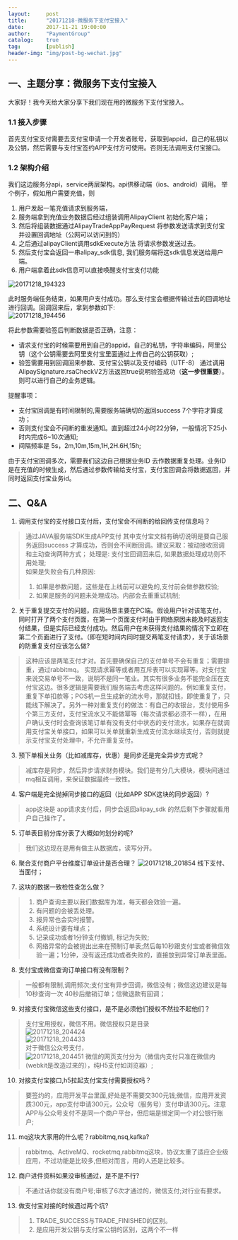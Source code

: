 ```yaml
---                                                                             
layout:     post                                                
title:      "20171218-微服务下支付宝接入"                                                                               
date:       2017-11-21 19:00:00                                                                               
author:     "PaymentGroup"         
catalog:    true                                   
tag:        [publish]                                    
header-img: "img/post-bg-wechat.jpg"                                         
---        
```


## 一、主题分享：微服务下支付宝接入

大家好！我今天给大家分享下我们现在用的微服务下支付宝接入。

### 1.1 接入步骤  

首先支付宝支付需要去支付宝申请一个开发者账号，获取到appid，自己的私钥以及公钥，然后需要与支付宝签约APP支付方可使用。否则无法调用支付宝接口。

### 1.2 架构介绍

我们这边服务分api，service两层架构。api供移动端（ios、android）调用。
举个例子，假如用户需要充值，则  
1. 用户发起一笔充值请求到服务端，  
2. 服务端拿到充值业务数据后经过组装调用AlipayClient  初始化客户端；  
3. 然后将组装数据通过AlipayTradeAppPayRequest 将参数发送请求到支付宝并设置回调地址（公网可以访问到的）  
4. 之后通过alipayClient调用sdkExecute方法 将请求参数发送过去。  
5. 然后支付宝会返回一串alipay_sdk信息, 我们服务端将这sdk信息发送给用户端。  
6. 用户端拿着此sdk信息可以直接唤醒支付宝支付功能  
 
 ![20171218_194323](http://static.cocolian.cn/img/2017/20171218_194323.png)
 
此时服务端任务结束，如果用户支付成功。那么支付宝会根据传输过去的回调地址进行回调。回调回来后，拿到参数如下:  
![20171218_194456](http://static.cocolian.cn/img/2017/20171218_194456.png)  

将此参数需要验签后判断数据是否正确，注意：
- 请求支付宝的时候需要用到自己的appid，自己的私钥，字符串编码，阿里公钥（这个公钥需要去阿里支付宝里面通过上传自己的公钥获取）;  
- 验签需要用到回调回来参数、支付宝公钥以及支付编码（UTF-8） 通过调用AlipaySignature.rsaCheckV2方法返回true说明验签成功（**这一步很重要**）。则可以进行自己的业务逻辑。

提醒事项：  
-    支付宝回调是有时间限制的,需要服务端确切的返回success  7个字符才算成功；  
-    否则支付宝会不间断的重发通知。直到超过24小时22分钟，一般情况下25小时内完成6~10次通知;  
-    间隔频率是 5s，2m,10m,15m,1H,2H.6H,15h;  

由于支付宝回调多次，需要我们这边自己根据业务ID 去作数据重复处理。业务ID是在充值的时候生成，然后通过参数传输给支付宝，支付宝回调会将数据返回，并同时返回支付宝业务id。


## 二、Q&A

1. 调用支付宝的支付接口支付后，支付宝会不间断的给回传支付信息吗？
> 通过JAVA服务端SDK生成APP支付  其中支付宝文档有确切说明是要自己服务返回success 才算成功，否则会不间断回调。建议采取：被动接收回调和主动查询两种方式；
> 处理是: 支付宝回调回来后, 如果数据处理成功则不用处理;  
> 如果是失败会有几种原因:  
> 1. 如果是参数问题，这些是在上线前可以避免的,支付前会做参数校验;  
> 2. 如果是服务的问题未处理成功。内部会去重重试机制;  

2. 关于重复提交支付的问题，应用场景主要在PC端。假设用户针对该笔支付，同时打开了两个支付页面，在第一个页面支付时由于网络原因未能及时返回支付结果，但是实际已经支付成功。然后用户在未获得支付结果的情况下立即在第二个页面进行了支付。（即在短时间内同时提交两笔支付请求），关于该场景的防重复支付应该怎么做?
> 这种应该是两笔支付才对。首先要确保自己的支付单号不会有重复；需要排重，通过rabbitmq。 实现请求幂等或者用互斥表可以实现幂等。对支付宝来说交易单号不一致，说明不是同一笔业。其实有很多业务不能完全压在支付宝这边。很多逻辑是需要我们服务端去考虑这样问题的。例如重复支付，重复下单扣款等；POS机一旦生成新的流水号，那就扣钱，即使重复了，只能线下解决了。另外一种对重复支付的做法：有自己的收银台，支付使用多个第三方支付，支付宝流水又不能做幂等（每次请求都必须不一样），在用户确认支付时会查询该笔订单有没有支付中状态的支付流水，如果存在就调用支付宝关单接口，如果可以关单就重新生成支付流水继续支付，否则就提示支付宝支付处理中，不允许重复支付。

3. 预下单相关业务（比如减库存，优惠）是同步还是完全异步方式呢？
>  减库存是同步，然后异步请求财务模块。我们是有分几大模块，模块间通过mq相互调用，来保证数据最终一致性。

4. 客户端是完全抛掉同步接口的返回（比如APP SDK这块的同步返回）?  
> app这块是 app请求支付后，同步会返回alipay_sdk 的然后剩下步骤就看用户自己操作了。 

5.  订单表目前分库分表了大概如何划分的呢?
> 我们这边现在是用有做主从数据库，读写分开。  

6. 聚合支付商户平台维度订单设计是否合理？
![20171218_201854](http://static.cocolian.cn/img/2017/20171218_201854.png)
线下支付、当面付；

7. 这块的数据一致检性查怎么做？
> 1. 商户查询主要以我们数据库为准，每天都会效验一遍。
> 2. 有问题的会被丢处理。
> 3. 报异常也会实时报警。
> 4. 系统设计要有埋点；
> 5. 记录成功或者1分钟支付撤销, 标记为失败;
> 6. 网络异常的会被抛出出来在预制订单表;然后每10秒跟支付宝或者微信效验一遍；1分钟，没有返还成功或者失败的，直接放到异常订单表里面。

8. 支付宝或微信查询订单接口有没有限制？
> 一般都有限制,调用频次;支付宝有异步回调，微信没有；微信这边建议是每10秒查询一次 40秒后撤销订单；信微退款有回调；

9. 对接支付宝微信这些支付接口，是不是必须他们授权不然拉不起他们？
> 支付宝用授权，微信不用。微信授权只是目录  
> ![20171218_204424](http://static.cocolian.cn/img/2017/20171218_204424.png)  
> ![20171218_204433](http://static.cocolian.cn/img/2017/20171218_204433.png)  
> 对于微信公众号支付，  
> ![20171218_204451](http://static.cocolian.cn/img/2017/20171218_204451.png)
> 微信的网页支付分为（微信内支付只准在微信内(webkit是改造过来的），纯H5支付如浏览器）;

10. 对接支付宝接口,h5拉起支付宝支付需要授权吗？  
> 要签约的，应用开发平台里面,好处是不需要交300元钱;微信，应用开发资质300元，app支付申请300元，公众号（服务号）支付申请300元。注意APP与公众号支付不是同一个商户平台，但后端是绑定同一个对公银行账户;

11. mq这块大家用的什么呢？rabbitmq,nsq,kafka?
> rabbitmq、ActiveMQ、rocketmq,rabbitmq这块，协议太重了适应企业级应用，不过功能是比较多,但相对而言，用的人还是比较多。

12. 商户进件资料如果没审核通过，是不是不行?
> 不通过话你就没有商户号;审核了6次才通过的，微信支付;对行业有要求。

13. 做支付宝对接的时候遇过两个坑?  
> 1. TRADE_SUCCESS与TRADE_FINISHED的区别。  
> 2. 是应用开发公钥与支付宝公钥的区别，这两个不一样